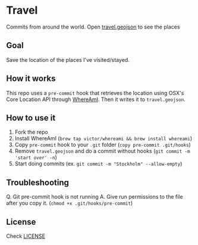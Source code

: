 # Travel

Commits from around the world. Open [travel.geojson](travel.geojson) to see the places

## Goal

Save the location of the places I've visited/stayed.

## How it works

This repo uses a `pre-commit` hook that retrieves the location using OSX's Core Location API through [WhereAmI](https://github.com/victor/whereami). Then it writes it to `travel.geojson`.

## How to use it

1. Fork the repo
1. Install WhereAmI (`brew tap victor/whereami && brew install whereami`)
1. Copy `pre-commit` hook to your `.git` folder (`copy pre-commit
   .git/hooks`)
1. Remove `travel.geojson` and do a commit without hooks (`git commit -m
   'start over' -n`)
1. Start doing commits (ex. `git commit -m "Stockholm" --allow-empty`)

## Troubleshooting

Q. Git pre-commit hook is not running
A. Give run permissions to the file after you copy it. (`chmod +x .git/hooks/pre-commit`)

## License

Check [LICENSE](LICENSE)
